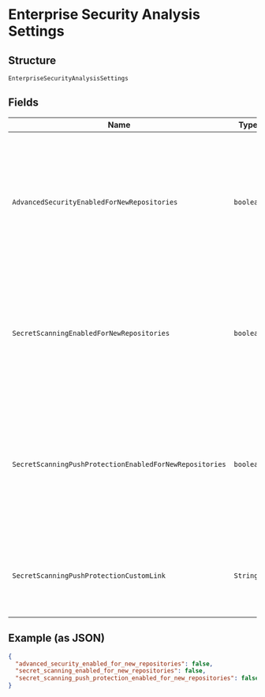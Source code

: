 
# Enterprise Security Analysis Settings

## Structure

`EnterpriseSecurityAnalysisSettings`

## Fields

| Name | Type | Tags | Description | Getter | Setter |
|  --- | --- | --- | --- | --- | --- |
| `AdvancedSecurityEnabledForNewRepositories` | `boolean` | Required | Whether GitHub advanced security is automatically enabled for new repositories and repositories transferred to<br>this enterprise. | boolean getAdvancedSecurityEnabledForNewRepositories() | setAdvancedSecurityEnabledForNewRepositories(boolean advancedSecurityEnabledForNewRepositories) |
| `SecretScanningEnabledForNewRepositories` | `boolean` | Required | Whether secret scanning is automatically enabled for new repositories and repositories transferred to this<br>enterprise. | boolean getSecretScanningEnabledForNewRepositories() | setSecretScanningEnabledForNewRepositories(boolean secretScanningEnabledForNewRepositories) |
| `SecretScanningPushProtectionEnabledForNewRepositories` | `boolean` | Required | Whether secret scanning push protection is automatically enabled for new repositories and repositories<br>transferred to this enterprise. | boolean getSecretScanningPushProtectionEnabledForNewRepositories() | setSecretScanningPushProtectionEnabledForNewRepositories(boolean secretScanningPushProtectionEnabledForNewRepositories) |
| `SecretScanningPushProtectionCustomLink` | `String` | Optional | An optional URL string to display to contributors who are blocked from pushing a secret. | String getSecretScanningPushProtectionCustomLink() | setSecretScanningPushProtectionCustomLink(String secretScanningPushProtectionCustomLink) |

## Example (as JSON)

```json
{
  "advanced_security_enabled_for_new_repositories": false,
  "secret_scanning_enabled_for_new_repositories": false,
  "secret_scanning_push_protection_enabled_for_new_repositories": false
}
```

